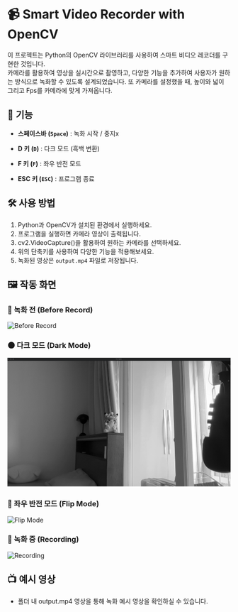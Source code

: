 # 📹 Smart Video Recorder with OpenCV  

이 프로젝트는 Python의 OpenCV 라이브러리를 사용하여 스마트 비디오 레코더를 구현한 것입니다.  
카메라를 활용하여 영상을 실시간으로 촬영하고, 다양한 기능을 추가하여 사용자가 원하는 방식으로 녹화할 수 있도록 설계되었습니다.
또 카메라를 설정했을 때, 높이와 넓이 그리고 Fps를 카메라에 맞게 가져옵니다.

## 🎥 기능  

- **스페이스바 (`Space`)** : 녹화 시작 / 중지x

- **D 키 (`D`)** : 다크 모드 (흑백 변환)  
- **F 키 (`F`)** : 좌우 반전 모드  
- **ESC 키 (`ESC`)** : 프로그램 종료  

## 🛠 사용 방법  

1. Python과 OpenCV가 설치된 환경에서 실행하세요.  
2. 프로그램을 실행하면 카메라 영상이 출력됩니다.  
3. cv2.VideoCapture()을 활용하여 원하는 카메라를 선택하세요.
3. 위의 단축키를 사용하여 다양한 기능을 적용해보세요.  
4. 녹화된 영상은 `output.mp4` 파일로 저장됩니다.

## 🖼️ 작동 화면 

### 📌 녹화 전 (Before Record)  
![Before Record](Screenshots/Before_Record.png)  

### 🌑 다크 모드 (Dark Mode)  
![Dark Mode](Screenshots/Dark.png)  

### 🔄 좌우 반전 모드 (Flip Mode)  
![Flip Mode](Screenshots/Flip.png)  

### 🎥 녹화 중 (Recording)  
![Recording](Screenshots/Record.png)

## 📺 예시 영상
- 폴더 내 output.mp4 영상을 통해 녹화 예시 영상을 확인하실 수 있습니다.   
